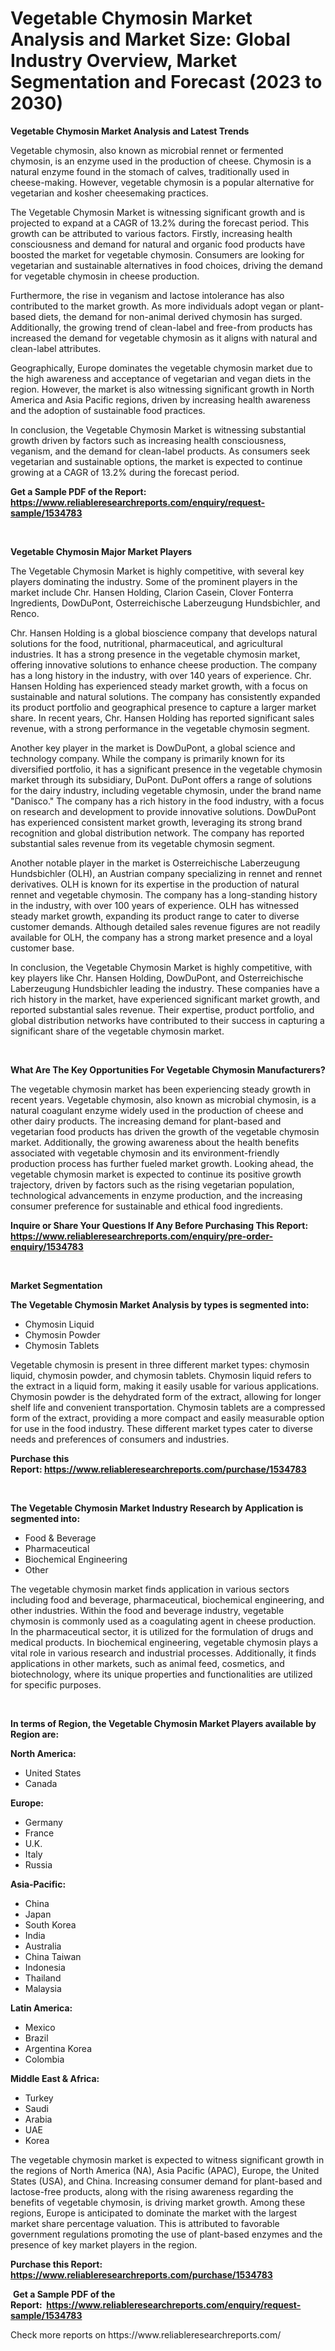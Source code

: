 <p><h1>Vegetable Chymosin Market Analysis and Market Size: Global Industry Overview, Market Segmentation and Forecast (2023 to 2030)</h1></p><p><strong>Vegetable Chymosin Market Analysis and Latest Trends</strong></p>
<p><p>Vegetable chymosin, also known as microbial rennet or fermented chymosin, is an enzyme used in the production of cheese. Chymosin is a natural enzyme found in the stomach of calves, traditionally used in cheese-making. However, vegetable chymosin is a popular alternative for vegetarian and kosher cheesemaking practices.</p><p>The Vegetable Chymosin Market is witnessing significant growth and is projected to expand at a CAGR of 13.2% during the forecast period. This growth can be attributed to various factors. Firstly, increasing health consciousness and demand for natural and organic food products have boosted the market for vegetable chymosin. Consumers are looking for vegetarian and sustainable alternatives in food choices, driving the demand for vegetable chymosin in cheese production.</p><p>Furthermore, the rise in veganism and lactose intolerance has also contributed to the market growth. As more individuals adopt vegan or plant-based diets, the demand for non-animal derived chymosin has surged. Additionally, the growing trend of clean-label and free-from products has increased the demand for vegetable chymosin as it aligns with natural and clean-label attributes.</p><p>Geographically, Europe dominates the vegetable chymosin market due to the high awareness and acceptance of vegetarian and vegan diets in the region. However, the market is also witnessing significant growth in North America and Asia Pacific regions, driven by increasing health awareness and the adoption of sustainable food practices.</p><p>In conclusion, the Vegetable Chymosin Market is witnessing substantial growth driven by factors such as increasing health consciousness, veganism, and the demand for clean-label products. As consumers seek vegetarian and sustainable options, the market is expected to continue growing at a CAGR of 13.2% during the forecast period.</p></p>
<p><strong>Get a Sample PDF of the Report:&nbsp; <a href="https://www.reliableresearchreports.com/enquiry/request-sample/1534783">https://www.reliableresearchreports.com/enquiry/request-sample/1534783</a></strong></p>
<p>&nbsp;</p>
<p><strong>Vegetable Chymosin Major Market Players</strong></p>
<p><p>The Vegetable Chymosin Market is highly competitive, with several key players dominating the industry. Some of the prominent players in the market include Chr. Hansen Holding, Clarion Casein, Clover Fonterra Ingredients, DowDuPont, Osterreichische Laberzeugung Hundsbichler, and Renco.</p><p>Chr. Hansen Holding is a global bioscience company that develops natural solutions for the food, nutritional, pharmaceutical, and agricultural industries. It has a strong presence in the vegetable chymosin market, offering innovative solutions to enhance cheese production. The company has a long history in the industry, with over 140 years of experience. Chr. Hansen Holding has experienced steady market growth, with a focus on sustainable and natural solutions. The company has consistently expanded its product portfolio and geographical presence to capture a larger market share. In recent years, Chr. Hansen Holding has reported significant sales revenue, with a strong performance in the vegetable chymosin segment.</p><p>Another key player in the market is DowDuPont, a global science and technology company. While the company is primarily known for its diversified portfolio, it has a significant presence in the vegetable chymosin market through its subsidiary, DuPont. DuPont offers a range of solutions for the dairy industry, including vegetable chymosin, under the brand name "Danisco." The company has a rich history in the food industry, with a focus on research and development to provide innovative solutions. DowDuPont has experienced consistent market growth, leveraging its strong brand recognition and global distribution network. The company has reported substantial sales revenue from its vegetable chymosin segment.</p><p>Another notable player in the market is Osterreichische Laberzeugung Hundsbichler (OLH), an Austrian company specializing in rennet and rennet derivatives. OLH is known for its expertise in the production of natural rennet and vegetable chymosin. The company has a long-standing history in the industry, with over 100 years of experience. OLH has witnessed steady market growth, expanding its product range to cater to diverse customer demands. Although detailed sales revenue figures are not readily available for OLH, the company has a strong market presence and a loyal customer base.</p><p>In conclusion, the Vegetable Chymosin Market is highly competitive, with key players like Chr. Hansen Holding, DowDuPont, and Osterreichische Laberzeugung Hundsbichler leading the industry. These companies have a rich history in the market, have experienced significant market growth, and reported substantial sales revenue. Their expertise, product portfolio, and global distribution networks have contributed to their success in capturing a significant share of the vegetable chymosin market.</p></p>
<p>&nbsp;</p>
<p><strong>What Are The Key Opportunities For Vegetable Chymosin Manufacturers?</strong></p>
<p><p>The vegetable chymosin market has been experiencing steady growth in recent years. Vegetable chymosin, also known as microbial chymosin, is a natural coagulant enzyme widely used in the production of cheese and other dairy products. The increasing demand for plant-based and vegetarian food products has driven the growth of the vegetable chymosin market. Additionally, the growing awareness about the health benefits associated with vegetable chymosin and its environment-friendly production process has further fueled market growth. Looking ahead, the vegetable chymosin market is expected to continue its positive growth trajectory, driven by factors such as the rising vegetarian population, technological advancements in enzyme production, and the increasing consumer preference for sustainable and ethical food ingredients.</p></p>
<p><strong>Inquire or Share Your Questions If Any Before Purchasing This Report: <a href="https://www.reliableresearchreports.com/enquiry/pre-order-enquiry/1534783">https://www.reliableresearchreports.com/enquiry/pre-order-enquiry/1534783</a></strong></p>
<p>&nbsp;</p>
<p><strong>Market Segmentation</strong></p>
<p><strong>The Vegetable Chymosin Market Analysis by types is segmented into:</strong></p>
<p><ul><li>Chymosin Liquid</li><li>Chymosin Powder</li><li>Chymosin Tablets</li></ul></p>
<p><p>Vegetable chymosin is present in three different market types: chymosin liquid, chymosin powder, and chymosin tablets. Chymosin liquid refers to the extract in a liquid form, making it easily usable for various applications. Chymosin powder is the dehydrated form of the extract, allowing for longer shelf life and convenient transportation. Chymosin tablets are a compressed form of the extract, providing a more compact and easily measurable option for use in the food industry. These different market types cater to diverse needs and preferences of consumers and industries.</p></p>
<p><strong>Purchase this Report:&nbsp;<a href="https://www.reliableresearchreports.com/purchase/1534783">https://www.reliableresearchreports.com/purchase/1534783</a></strong></p>
<p>&nbsp;</p>
<p><strong>The Vegetable Chymosin Market Industry Research by Application is segmented into:</strong></p>
<p><ul><li>Food & Beverage</li><li>Pharmaceutical</li><li>Biochemical Engineering</li><li>Other</li></ul></p>
<p><p>The vegetable chymosin market finds application in various sectors including food and beverage, pharmaceutical, biochemical engineering, and other industries. Within the food and beverage industry, vegetable chymosin is commonly used as a coagulating agent in cheese production. In the pharmaceutical sector, it is utilized for the formulation of drugs and medical products. In biochemical engineering, vegetable chymosin plays a vital role in various research and industrial processes. Additionally, it finds applications in other markets, such as animal feed, cosmetics, and biotechnology, where its unique properties and functionalities are utilized for specific purposes.</p></p>
<p>&nbsp;</p>
<p><strong>In terms of Region, the Vegetable Chymosin Market Players available by Region are:</strong></p>
<p>
    <p> <strong> North America: </strong>
        <ul>
            <li>United States</li>
            <li>Canada</li>
        </ul>
        </p> 
    <p> <strong> Europe: </strong>
        <ul>
            <li>Germany</li>
            <li>France</li>
            <li>U.K.</li>
            <li>Italy</li>
            <li>Russia</li>
        </ul>
        </p> 
    <p> <strong> Asia-Pacific: </strong>
        <ul>
            <li>China</li>
            <li>Japan</li>
            <li>South Korea</li>
            <li>India</li>
            <li>Australia</li>
            <li>China Taiwan</li>
            <li>Indonesia</li>
            <li>Thailand</li>
            <li>Malaysia</li>
        </ul>
        </p> 
    <p> <strong> Latin America: </strong>
        <ul>
            <li>Mexico</li>
            <li>Brazil</li>
            <li>Argentina Korea</li>
            <li>Colombia</li>
        </ul>
        </p> 
    <p> <strong> Middle East & Africa: </strong>
        <ul>
            <li>Turkey</li>
            <li>Saudi</li>
            <li>Arabia</li>
            <li>UAE</li>
            <li>Korea</li>
        </ul>
    </p>
    </p>
<p><p>The vegetable chymosin market is expected to witness significant growth in the regions of North America (NA), Asia Pacific (APAC), Europe, the United States (USA), and China. Increasing consumer demand for plant-based and lactose-free products, along with the rising awareness regarding the benefits of vegetable chymosin, is driving market growth. Among these regions, Europe is anticipated to dominate the market with the largest market share percentage valuation. This is attributed to favorable government regulations promoting the use of plant-based enzymes and the presence of key market players in the region.</p></p>
<p><strong>Purchase this Report: <a href="https://www.reliableresearchreports.com/purchase/1534783">https://www.reliableresearchreports.com/purchase/1534783</a></strong></p>
<p>&nbsp;<strong>Get a Sample PDF of the Report:&nbsp;&nbsp;<a href="https://www.reliableresearchreports.com/enquiry/request-sample/1534783">https://www.reliableresearchreports.com/enquiry/request-sample/1534783</a></strong></p>
<p><strong></strong></p>
<p>Check more reports on https://www.reliableresearchreports.com/</p>